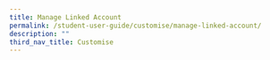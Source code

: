 ```yaml
---
title: Manage Linked Account
permalink: /student-user-guide/customise/manage-linked-account/
description: ""
third_nav_title: Customise
---
```


